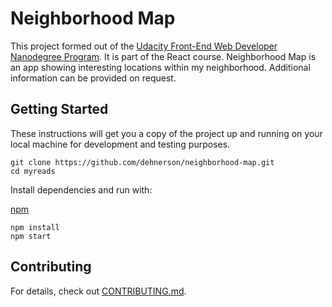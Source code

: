 # Neighborhood Map

This project formed out of the [Udacity Front-End Web Developer Nanodegree Program](https://udacity.com/course/front-end-web-developer-nanodegree--nd001). It is part of the React course.
Neighborhood Map is an app showing interesting locations within my neighborhood. Additional information can be provided on request.


## Getting Started

These instructions will get you a copy of the project up and running on your local machine for development and testing
purposes.

```
git clone https://github.com/dehnerson/neighborhood-map.git
cd myreads
```

Install dependencies and run with:

[npm](https://www.npmjs.com/)
```
npm install
npm start
```


## Contributing

For details, check out [CONTRIBUTING.md](CONTRIBUTING.md).
